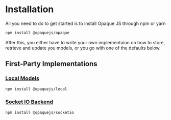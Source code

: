 # Installation

All you need to do to get started is to install Opaque JS through npm or yarn
```sh
npm install @opaquejs/opaque
```

After this, you either have to write your own implementaion on how to store, retrieve and update you models, or you go with one of the defaults below.

## First-Party Implementations
### [Local Models](/extensions/local)
```sh
npm install @opaquejs/local
```

### [Socket IO Backend](/extensions/socketio)
```sh
npm install @opaquejs/socketio
```